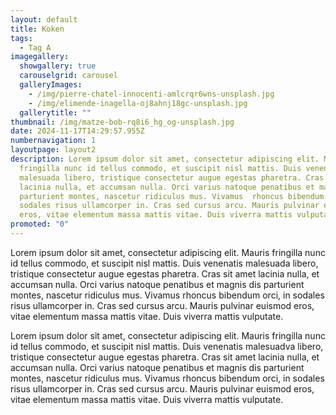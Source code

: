 ```yaml
---
layout: default
title: Koken
tags:
  - Tag A
imagegallery:
  showgallery: true
  carouselgrid: carousel
  galleryImages:
    - /img/pierre-chatel-innocenti-amlcrqr6wns-unsplash.jpg
    - /img/elimende-inagella-oj8ahnj18gc-unsplash.jpg
  gallerytitle: ""
thumbnail: /img/matze-bob-rq8i6_hg_og-unsplash.jpg
date: 2024-11-17T14:29:57.955Z
numbernavigation: 1
layoutpage: layout2
description: Lorem ipsum dolor sit amet, consectetur adipiscing elit. Mauris
  fringilla nunc id tellus commodo, et suscipit nisl mattis. Duis venenatis
  malesuada libero, tristique consectetur augue egestas pharetra. Cras sit amet
  lacinia nulla, et accumsan nulla. Orci varius natoque penatibus et magnis dis
  parturient montes, nascetur ridiculus mus. Vivamus  rhoncus bibendum orci, in
  sodales risus ullamcorper in. Cras sed cursus arcu. Mauris pulvinar euismod
  eros, vitae elementum massa mattis vitae. Duis viverra mattis vulputate.
promoted: "0"
---
```

Lorem ipsum dolor sit amet, consectetur adipiscing elit. Mauris fringilla nunc id tellus commodo, et suscipit nisl mattis. Duis venenatis malesuada libero, tristique consectetur augue egestas pharetra. Cras sit amet lacinia nulla, et accumsan nulla. Orci varius natoque penatibus et magnis dis parturient montes, nascetur ridiculus mus. Vivamus  rhoncus bibendum orci, in sodales risus ullamcorper in. Cras sed cursus arcu. Mauris pulvinar euismod eros, vitae elementum massa mattis vitae. Duis viverra mattis vulputate. 

Lorem ipsum dolor sit amet, consectetur adipiscing elit. Mauris fringilla nunc id tellus commodo, et suscipit nisl mattis. Duis venenatis malesuadva libero, tristique consectetur augue egestas pharetra. Cras sit amet lacinia nulla, et accumsan nulla. Orci varius natoque penatibus et magnis dis parturient montes, nascetur ridiculus mus. Vivamus rhoncus bibendum orci, in sodales risus ullamcorper in. Cras sed cursus arcu. Mauris pulvinar euismod eros, vitae elementum massa mattis vitae. Duis viverra mattis vulputate.